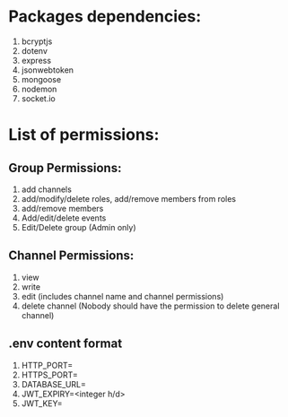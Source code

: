 # Packages dependencies:
1. bcryptjs
2. dotenv
3. express
4. jsonwebtoken
5. mongoose
6. nodemon
7. socket.io

# List of permissions:

## Group Permissions:

1. add channels
2. add/modify/delete roles, add/remove members from roles
3. add/remove members
4. Add/edit/delete events
5. Edit/Delete group (Admin only)

## Channel Permissions:

1. view
2. write
3. edit (includes channel name and channel permissions)
4. delete channel (Nobody should have the permission to delete general channel)

## .env content format

1. HTTP_PORT=<integer>
2. HTTPS_PORT=<integer>
3. DATABASE_URL=<link to mongodb server>
4. JWT_EXPIRY=<integer h/d>
5. JWT_KEY=<random key string>
